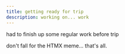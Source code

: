 ```yaml
---
title: getting ready for trip
description: working on... work
---
```


had to finish up some regular work before trip

don't fall for the HTMX meme... that's all.